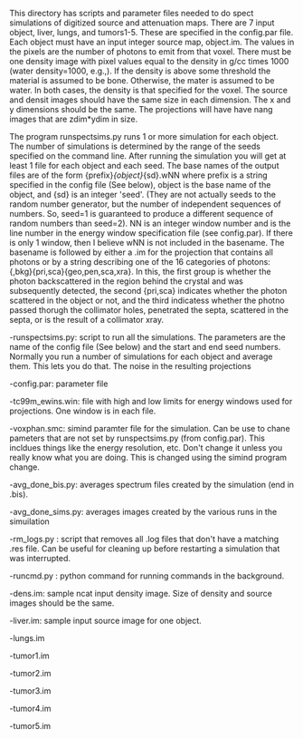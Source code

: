 This directory has scripts and parameter files needed to do spect
simulations of digitized source and attenuation maps. There are 7
input object, liver, lungs, and tumors1-5. These are specified in the
config.par file. Each object must have an input integer source map,
object.im. The values in the pixels are the number of photons to emit from
that voxel. There must be one density image with pixel values equal to the
density in g/cc times 1000 (water density=1000, e.g.,). If the density
is above some threshold the material is assumed to be bone. Otherwise,
the mater is assumed to be water. In both cases, the density is that
specified for the voxel. The source and densit images should have the same
size in each dimension. The x and y dimensions should be the same. The
projections will have have nang images that are zdim*ydim in size.

The program runspectsims.py runs 1 or more simulation for each object. The
number of simulations is determined by the range of the seeds specified
on the command line. After running the simulation you will get at least 1
file for each object and each seed. The base names of the output files are
of the form {prefix}_{object}_{sd}.wNN where prefix is a string specified
in the config file (See below), object is the base name of the object,
and {sd} is an integer 'seed'. (They are not actually seeds to the random
number generator, but the number of independent sequences of numbers. So,
seed=1 is guaranteed to produce a different sequence of random numbers
than seed=2). NN is an integer window number and is the line number
in the energy window specification file (see config.par). If there is
only 1 window, then I believe wNN is not included in the basename. The
basename is followed by either a .im for the projection that contains
all photons or by a string describing one of the 16 categories of
photons: {,bkg}{pri,sca}{geo,pen,sca,xra}. In this, the first group is
whether the photon backscattered in the region behind the crystal and
was subsequently detected, the second {pri,sca} indicates whether the
photon scattered in the object or not, and the third indicatess whether
the photno passed thorugh the collimator holes, penetrated the septa,
scattered in the septa, or is the result of a collimator xray.

-runspectsims.py: script to run all the simulations. The parameters
are the name of the config file (See below) and the start and end seed
numbers. Normally you run a number of simulations for each object
and average them. This lets you do that. The noise in the resulting
projections

-config.par: parameter file

-tc99m_ewins.win: file with high and low limits for energy windows used
for projections. One window is in each file.

-voxphan.smc: simind paramter file for the simulation. Can be use to
chane pameters that are not set by runspectsims.py (from config.par). This
incldues things like the energy resolution, etc. Don't change it unless
you really know what you are doing. This is changed using the simind
program change.

-avg_done_bis.py: averages spectrum files created by the simulation
(end in .bis).

-avg_done_sims.py: averages images created by the various runs in the
simuilation

-rm_logs.py : script that removes all .log files that don't have a
matching .res file. Can be useful for cleaning up before restarting a
simulation that was interrupted.

-runcmd.py : python command for running commands in the background.

-dens.im: sample ncat input density image. Size of density and source
images should be the same.

-liver.im: sample input source image for one object.

-lungs.im

-tumor1.im

-tumor2.im

-tumor3.im

-tumor4.im

-tumor5.im
